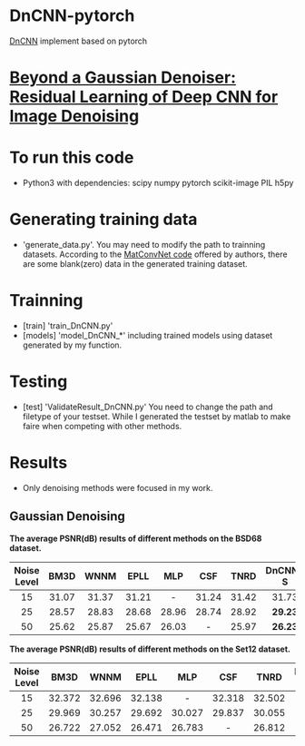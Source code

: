 # DnCNN-pytorch
[DnCNN](http://www4.comp.polyu.edu.hk/~cslzhang/paper/DnCNN.pdf) implement based on pytorch
# [Beyond a Gaussian Denoiser: Residual Learning of Deep CNN for Image Denoising](http://ieeexplore.ieee.org/document/7839189/)
# To run this code
- Python3 with dependencies:
		scipy
		numpy
		pytorch
		scikit-image
		PIL
		h5py

# Generating training data
- 'generate_data.py'. You may need to modify the path to trainning datasets. According to the [MatConvNet code](https://github.com/cszn/DnCNN) offered by authors, there are some blank(zero) data in the generated training dataset.

# Trainning
- [train] 'train_DnCNN.py'
- [models] 'model_DnCNN_*' including trained models using dataset generated by my function.

# Testing
- [test] 'ValidateResult_DnCNN.py' You need to change the path and filetype of your testset. While I generated the testset by matlab to make faire when competing with other methods.

# Results
- Only denoising methods were focused in my work.

## Gaussian Denoising

**The average PSNR(dB) results of different methods on the BSD68 dataset.**

|  Noise Level | BM3D | WNNM  | EPLL | MLP |  CSF |TNRD  | DnCNN-S | DnCNN-B | DnCNN-S-Re |
|:-------:|:-------:|:-------:|:-------:|:-------:|:-------:|:-------:|:-------:|:-------:|:-------:|
| 15  |  31.07  |   31.37   | 31.21  |   -   |  31.24 |  31.42 | 31.73 | 31.61  |  **31.75**  |
| 25  |  28.57  |   28.83   | 28.68  | 28.96 |  28.74 |  28.92 | **29.23** | 29.16  | **29.23**  |
| 50  |  25.62  |   25.87   | 25.67  | 26.03 |    -   |  25.97 | **26.23** | **26.23**  | **26.23** |

**The average PSNR(dB) results of different methods on the Set12 dataset.**

|  Noise Level | BM3D | WNNM  | EPLL | MLP |  CSF |TNRD  | DnCNN-S | DnCNN-B | DnCNN-S-Re |
|:-------:|:-------:|:-------:|:-------:|:-------:|:-------:|:-------:|:-------:|:-------:|:-------:|
| 15  |  32.372  |   32.696   | 32.138  |   -   |  32.318 |  32.502 | 32.859 | 32.680  |  **32.884**  |
| 25  |  29.969  |   30.257   | 29.692  | 30.027 |  29.837 |  30.055 | 30.436 | 30.362  | **30.459**  |
| 50  |  26.722  |   27.052   | 26.471  | 26.783 |    -   |  26.812 | 27.178 | 27.206  | **27.237** |